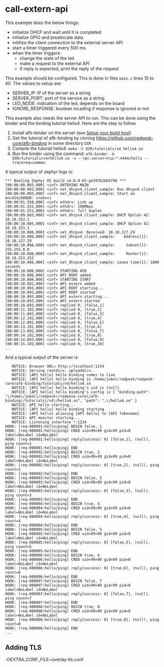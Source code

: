 # call-extern-api

This example does the below things: 

- initialize DHCP and wait until it is completed
- initialize GPIO and preallocate data
- initilize the client connection to the external server API
- start a timer triggered every 500 ms
- when the timer triggers:
  * change the state of the led
  * make a request to the external API
  * if reply is expected, print the reply of the request

This example should be configured. This is done in files `main.c`
lines 15 to 40. The values to setup are:

- SERVER\_IP: IP of the server as a string
- SERVER\_PORT: port of the service as a string
- LED\_NODE: indication of the led, depends on the board
- IGNORE\_RESPONSE: boolean incading if response is ignored or not

This example also needs the server API to run. This can be done using the
binder and the binding tutorial hello4. Here are the step to follow.

1. Install afb-binder on the server (see [Setup your build host][1])
2. Get the tutorial of afb-binding by cloning
   https://github.com/redpesk-core/afb-binding in some directory `DIR`
3. Compile the tutorial hello4: `make -C DIR/tutorials/v4 hello4.so`
4. Run the binder using the command:
   `afb-binder -b DIR/tutorials/v4/hello4.so -v --rpc-server=tcp:*:4444/hello --tracereq=common`

A typical output of zephyr logs is:

```
*** Booting Zephyr OS build v4.0.0-65-ge397b1b65790 ***
[00:00:00.003,000] <inf> ENTERING MAIN
[00:00:00.003,000] <inf> net_dhcpv4_client_sample: Run dhcpv4 client
[00:00:00.003,000] <inf> net_dhcpv4_client_sample: Start on enc424j600@0: index=1
[00:00:01.550,000] <inf> ethdrv: Link up
[00:00:01.551,000] <inf> ethdrv: 100Mbps
[00:00:01.551,000] <inf> ethdrv: full duplex
[00:00:09.883,000] <inf> net_dhcpv4_client_sample: DHCP Option 42: 10.18.253.1
[00:00:10.085,000] <inf> net_dhcpv4_client_sample: DHCP Option 42: 10.18.253.1
[00:00:10.086,000] <inf> net_dhcpv4: Received: 10.18.127.29
[00:00:10.086,000] <inf> net_dhcpv4_client_sample:    Address[1]: 10.18.127.29
[00:00:10.086,000] <inf> net_dhcpv4_client_sample:     Subnet[1]: 255.255.0.0
[00:00:10.086,000] <inf> net_dhcpv4_client_sample:     Router[1]: 10.18.253.252
[00:00:10.086,000] <inf> net_dhcpv4_client_sample: Lease time[1]: 1800 seconds
[00:00:10.086,000] <inf> STARTING AFB
[00:00:10.086,000] <inf> API ROOT added
[00:00:10.086,000] <inf> STARTING START
[00:00:10.091,000] <inf> API extern added
[00:00:10.093,000] <inf> API ROOT starting...
[00:00:10.093,000] <inf> API ROOT started
[00:00:10.093,000] <inf> API extern starting...
[00:00:10.093,000] <inf> API extern started
[00:00:10.603,000] <inf> replied 0, [false,1]
[00:00:11.102,000] <inf> replied 0, [true,2]
[00:00:11.602,000] <inf> replied 0, [false,3]
[00:00:12.102,000] <inf> replied 0, [true,4]
[00:00:12.601,000] <inf> replied 0, [false,5]
[00:00:13.101,000] <inf> replied 0, [true,6]
[00:00:13.602,000] <inf> replied 0, [false,7]
[00:00:14.102,000] <inf> replied 0, [true,8]
[00:00:14.603,000] <inf> replied 0, [false,9]
[00:00:15.102,000] <inf> replied 0, [true,10]
...
```

And a typical output of the server is:

```
   NOTICE: Browser URL= http://localhost:1234
   NOTICE: Serving rootdir=. uploaddir=.
   NOTICE: [API hello] hello binding comes to live
   NOTICE: [API hello] hello binding is /home/jobol/redpesk/redpesk-core/afb-binding/tutorials/v4/hello4.so
   NOTICE: [API hello] hello binding's uid is (null)
   NOTICE: [API hello] hello binding's config is { "binding-path": "\/home\/jobol\/redpesk\/redpesk-core\/afb-binding\/tutorials\/v4\/hello4.so", "path": ".\/hello4.so" }
   NOTICE: API hello starting...
   NOTICE: [API hello] hello binding starting
   NOTICE: [API hello] aliasing [API hello] to [API fakename]
   NOTICE: API monitor starting...
   NOTICE: Listening interface *:1234
HOOK: [req-000001:hello/ping] BEGIN false, 1
HOOK: [req-000001:hello/ping] CRED uid=99=99 gid=99 pid=0 label=NoLabel id=NoLabel
HOOK: [req-000001:hello/ping] reply[success: 0] [false,1], (null), ping count=1
HOOK: [req-000001:hello/ping] END
HOOK: [req-000002:hello/ping] BEGIN true, 2
HOOK: [req-000002:hello/ping] CRED uid=99=99 gid=99 pid=0 label=NoLabel id=NoLabel
HOOK: [req-000002:hello/ping] reply[success: 0] [true,2], (null), ping count=2
HOOK: [req-000002:hello/ping] END
HOOK: [req-000003:hello/ping] BEGIN false, 3
HOOK: [req-000003:hello/ping] CRED uid=99=99 gid=99 pid=0 label=NoLabel id=NoLabel
HOOK: [req-000003:hello/ping] reply[success: 0] [false,3], (null), ping count=3
HOOK: [req-000003:hello/ping] END
HOOK: [req-000004:hello/ping] BEGIN true, 4
HOOK: [req-000004:hello/ping] CRED uid=99=99 gid=99 pid=0 label=NoLabel id=NoLabel
HOOK: [req-000004:hello/ping] reply[success: 0] [true,4], (null), ping count=4
HOOK: [req-000004:hello/ping] END
HOOK: [req-000005:hello/ping] BEGIN false, 5
HOOK: [req-000005:hello/ping] CRED uid=99=99 gid=99 pid=0 label=NoLabel id=NoLabel
HOOK: [req-000005:hello/ping] reply[success: 0] [false,5], (null), ping count=5
HOOK: [req-000005:hello/ping] END
HOOK: [req-000006:hello/ping] BEGIN true, 6
HOOK: [req-000006:hello/ping] CRED uid=99=99 gid=99 pid=0 label=NoLabel id=NoLabel
HOOK: [req-000006:hello/ping] reply[success: 0] [true,6], (null), ping count=6
HOOK: [req-000006:hello/ping] END
HOOK: [req-000007:hello/ping] BEGIN false, 7
HOOK: [req-000007:hello/ping] CRED uid=99=99 gid=99 pid=0 label=NoLabel id=NoLabel
HOOK: [req-000007:hello/ping] reply[success: 0] [false,7], (null), ping count=7
HOOK: [req-000007:hello/ping] END
HOOK: [req-000008:hello/ping] BEGIN true, 8
HOOK: [req-000008:hello/ping] CRED uid=99=99 gid=99 pid=0 label=NoLabel id=NoLabel
HOOK: [req-000008:hello/ping] reply[success: 0] [true,8], (null), ping count=8
HOOK: [req-000008:hello/ping] END
...
```

## Adding TLS



-DEXTRA_CONF_FILE=overlay-tls.conf

[1]: https://docs.redpesk.bzh/docs/en/master/getting_started/host-configuration/docs/1-Setup-your-build-host.html
